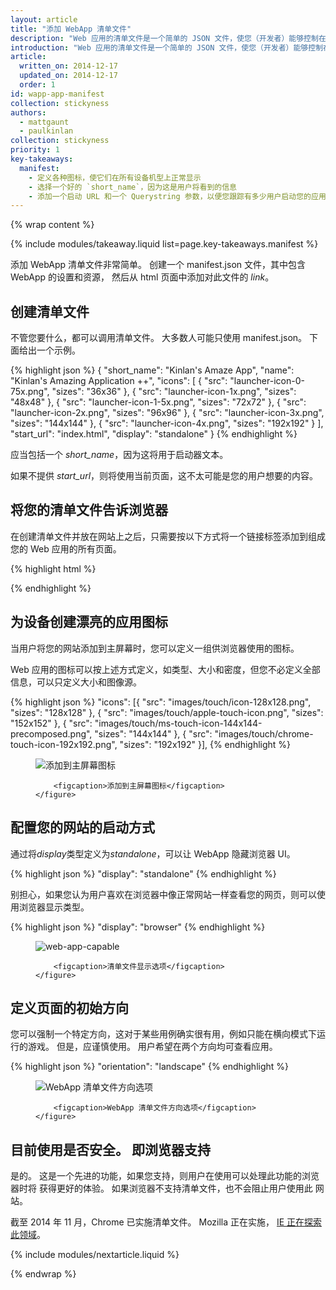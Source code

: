 ```yaml
---
layout: article
title: "添加 WebApp 清单文件"
description: "Web 应用的清单文件是一个简单的 JSON 文件，使您（开发者）能够控制在用户可能看到应用的区域（例如手机主屏幕）中如何向用户显示应用，指示用户可以启动哪些功能，更重要的是说明启动方法。 未来，清单文件将让您对应用进行更多控制，但现在我们只侧重于如何启动应用。"
introduction: "Web 应用的清单文件是一个简单的 JSON 文件，使您（开发者）能够控制在用户可能看到应用的区域（例如手机主屏幕）中如何向用户显示应用，指示用户可以启动哪些功能，更重要的是说明启动方法。 未来，清单文件将让您对应用进行更多控制，但现在我们只侧重于如何启动应用。"
article:
  written_on: 2014-12-17
  updated_on: 2014-12-17
  order: 1
id: wapp-app-manifest
collection: stickyness
authors:
  - mattgaunt
  - paulkinlan
collection: stickyness
priority: 1
key-takeaways:
  manifest:
    - 定义各种图标，使它们在所有设备机型上正常显示
    - 选择一个好的 `short_name`，因为这是用户将看到的信息
    - 添加一个启动 URL 和一个 Querystring 参数，以便您跟踪有多少用户启动您的应用
---
```


{% wrap content %}

{% include modules/takeaway.liquid list=page.key-takeaways.manifest %}

添加 WebApp 清单文件非常简单。 创建一个 manifest.json
文件，其中包含 WebApp 的设置和资源，
然后从 html 页面中添加对此文件的 *link*。

## 创建清单文件

不管您要什么，都可以调用清单文件。 大多数人可能只使用 manifest.json。 下面给出一个示例。

{% highlight json %}
{
  "short_name": "Kinlan's Amaze App",
  "name": "Kinlan's Amazing Application ++",
  "icons": [
    {
      "src": "launcher-icon-0-75x.png",
      "sizes": "36x36"
    },
    {
      "src": "launcher-icon-1x.png",
      "sizes": "48x48"
    },
    {
      "src": "launcher-icon-1-5x.png",
      "sizes": "72x72"
    },
    {
      "src": "launcher-icon-2x.png",
      "sizes": "96x96"
    },
    {
      "src": "launcher-icon-3x.png",
      "sizes": "144x144"
    },
    {
      "src": "launcher-icon-4x.png",
      "sizes": "192x192"
    }
  ],
  "start_url": "index.html",
  "display": "standalone"
}
{% endhighlight %}

应当包括一个 *short_name*，因为这将用于启动器文本。

如果不提供 *start_url*，则将使用当前页面，这不太可能是您的用户想要的内容。

## 将您的清单文件告诉浏览器

在创建清单文件并放在网站上之后，只需要按以下方式将一个链接标签添加到组成您的 Web 应用的所有页面。

{% highlight html %}
<link rel="manifest" href="/manifest.json">
{% endhighlight %}

## 为设备创建漂亮的应用图标

当用户将您的网站添加到主屏幕时，您可以定义一组供浏览器使用的图标。

Web 应用的图标可以按上述方式定义，如类型、大小和密度，但您不必定义全部信息，可以只定义大小和图像源。

{% highlight json %}
"icons": [{
    "src": "images/touch/icon-128x128.png",
    "sizes": "128x128"
  }, {
    "src": "images/touch/apple-touch-icon.png",
    "sizes": "152x152"
  }, {
    "src": "images/touch/ms-touch-icon-144x144-precomposed.png",
    "sizes": "144x144"
  }, {
    "src": "images/touch/chrome-touch-icon-192x192.png",
    "sizes": "192x192"
  }],
{% endhighlight %}

<div class="clear g-wide--full">
    <figure>
        <img src="images/homescreen-icon.png" alt="添加到主屏幕图标">

        <figcaption>添加到主屏幕图标</figcaption>
    </figure>
</div>

<div class="clear"></div>

## 配置您的网站的启动方式

通过将*display*类型定义为*standalone*，可以让 WebApp 隐藏浏览器 UI。

{% highlight json %}
"display": "standalone"
{% endhighlight %}

别担心，如果您认为用户喜欢在浏览器中像正常网站一样查看您的网页，则可以使用浏览器显示类型。

{% highlight json %}
"display": "browser"
{% endhighlight %}

<div class="clear g-wide--full">
    <figure class="fluid">
        <img src="images/manifest-display-options.png" alt="web-app-capable">

        <figcaption>清单文件显示选项</figcaption>
    </figure>
</div>

<div class="clear"></div>

## 定义页面的初始方向

您可以强制一个特定方向，这对于某些用例确实很有用，例如只能在横向模式下运行的游戏。 但是，应谨慎使用。 用户希望在两个方向均可查看应用。

{% highlight json %}
"orientation": "landscape"
{% endhighlight %}

<div class="clear g-wide--full">
    <figure class="fluid">
        <img src="images/manifest-orientation-options.png" alt="WebApp 清单文件方向选项">

        <figcaption>WebApp 清单文件方向选项</figcaption>
    </figure>
</div>

<div class="clear"></div>

## 目前使用是否安全。 即浏览器支持

是的。  这是一个先进的功能，如果您支持，则用户在使用可以处理此功能的浏览器时将
获得更好的体验。  如果浏览器不支持清单文件，也不会阻止用户使用此
网站。

截至 2014 年 11 月，Chrome 已实施清单文件。 Mozilla 正在实施， [IE 正在探索此领域](https://status.modern.ie/webapplicationmanifest?term=manifest)。

{% include modules/nextarticle.liquid %}

{% endwrap %}
